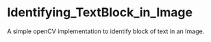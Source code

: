 # Identifying_TextBlock_in_Image
A simple openCV implementation to identify block of text in an Image. 
